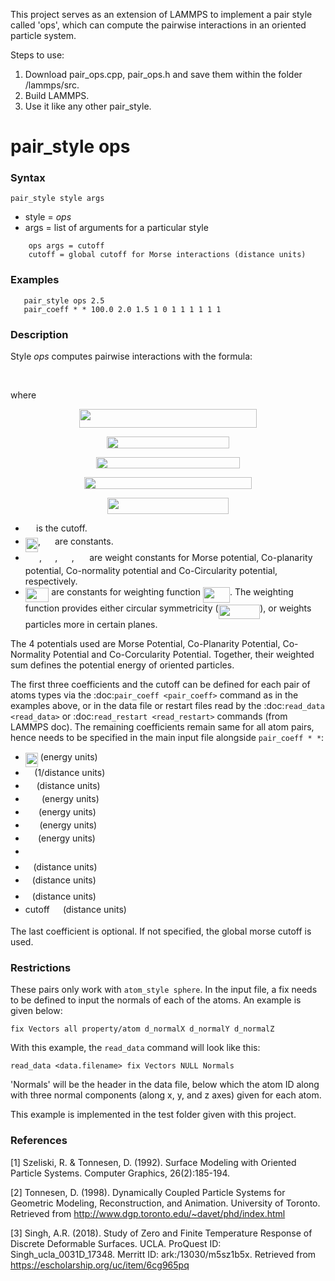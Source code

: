 This project serves as an extension of LAMMPS to implement a pair style called 'ops', which can compute the pairwise interactions in an oriented particle system. 

Steps to use:
1. Download pair_ops.cpp, pair_ops.h and save them within the folder /lammps/src.
2. Build LAMMPS.
3. Use it like any other pair_style.

# pair_style ops

### Syntax

`pair_style style args`

* style = *ops*
* args = list of arguments for a particular style
```
    ops args = cutoff
    cutoff = global cutoff for Morse interactions (distance units)
```
### Examples
```
   pair_style ops 2.5
   pair_coeff * * 100.0 2.0 1.5 1 0 1 1 1 1 1 1
``` 
### Description

Style *ops* computes pairwise interactions with the formula:

<p align="center"><img src="https://rawgit.com/kannykanishk/ops-lammps/main/svgs/439980efd4213d466cbdae06aef61cfb.svg?invert_in_darkmode" align=middle width=558.050394pt height=17.031940199999998pt/></p>

where

<p align="center"><img src="https://rawgit.com/kannykanishk/ops-lammps/main/svgs/61791d2792d07f249c60858eba21f8e1.svg?invert_in_darkmode" align=middle width=283.73085345pt height=29.58934275pt/></p>
<p align="center"><img src="https://rawgit.com/kannykanishk/ops-lammps/main/svgs/6d3d32472a734e3c93ef5e99efab2688.svg?invert_in_darkmode" align=middle width=195.87115845pt height=18.905967299999997pt/></p>
<p align="center"><img src="https://rawgit.com/kannykanishk/ops-lammps/main/svgs/7497228fe82b44cf6aadbce7c121a0ed.svg?invert_in_darkmode" align=middle width=230.99154375pt height=18.905967299999997pt/></p>
<p align="center"><img src="https://rawgit.com/kannykanishk/ops-lammps/main/svgs/128054bb9bfd59e13821ef64f1400fab.svg?invert_in_darkmode" align=middle width=268.73841884999996pt height=18.905967299999997pt/></p>
<p align="center"><img src="https://rawgit.com/kannykanishk/ops-lammps/main/svgs/a85311bb572d87be46bd80d72aa228d6.svg?invert_in_darkmode" align=middle width=193.65341819999998pt height=26.077949699999998pt/></p>
   
- <img src="https://rawgit.com/kannykanishk/ops-lammps/main/svgs/dc118d444558d9150b042da57bed75ea.svg?invert_in_darkmode" align=middle width=13.290972749999991pt height=14.15524440000002pt/> is the cutoff.
- <img src="https://rawgit.com/kannykanishk/ops-lammps/main/svgs/42fbe61bcc38cd8c7cb8a2f4abc9b4c7.svg?invert_in_darkmode" align=middle width=20.16214364999999pt height=22.465723500000017pt/>, <img src="https://rawgit.com/kannykanishk/ops-lammps/main/svgs/d6328eaebbcd5c358f426dbea4bdbf70.svg?invert_in_darkmode" align=middle width=15.13700594999999pt height=22.465723500000017pt/> are constants.
- <img src="https://rawgit.com/kannykanishk/ops-lammps/main/svgs/812375f957f3b78a317a4d7150c3ae73.svg?invert_in_darkmode" align=middle width=22.18049624999999pt height=14.15524440000002pt/>, <img src="https://rawgit.com/kannykanishk/ops-lammps/main/svgs/6c437e6db92ada6d18b2c92382e20721.svg?invert_in_darkmode" align=middle width=17.292125399999993pt height=14.15524440000002pt/>, <img src="https://rawgit.com/kannykanishk/ops-lammps/main/svgs/17275f74aac37adec4b7e565a0f8199a.svg?invert_in_darkmode" align=middle width=18.64167029999999pt height=14.15524440000002pt/>, <img src="https://rawgit.com/kannykanishk/ops-lammps/main/svgs/971651e87c9aebb6ec102860c98ae161.svg?invert_in_darkmode" align=middle width=16.390298099999992pt height=14.15524440000002pt/> are weight constants for Morse potential, Co-planarity potential, Co-normality potential and Co-Circularity potential, respectively.
- <img src="https://rawgit.com/kannykanishk/ops-lammps/main/svgs/c7511ce56cd9c8457f7a29917f39df8d.svg?invert_in_darkmode" align=middle width=37.46952164999999pt height=22.831056599999986pt/> are constants for weighting function <img src="https://rawgit.com/kannykanishk/ops-lammps/main/svgs/a5c4119e5685d6ff54503ba7c63bbcdb.svg?invert_in_darkmode" align=middle width=43.07662424999999pt height=24.65753399999998pt/>. The weighting function provides either circular symmetricity (<img src="https://rawgit.com/kannykanishk/ops-lammps/main/svgs/b11e6eeff71a96de798a5e4addc53da9.svg?invert_in_darkmode" align=middle width=66.6930165pt height=22.831056599999986pt/>), or weights particles more in certain planes.

The 4 potentials used are Morse Potential, Co-Planarity Potential, Co-Normality Potential and Co-Corcularity Potential. Together, their weighted sum defines the potential energy of oriented particles.

The first three coefficients and the cutoff can be defined for each pair of atoms types via the :doc:`pair_coeff <pair_coeff>` command as in the examples above, or in the data file or restart files read by the :doc:`read_data <read_data>` or :doc:`read_restart <read_restart>` commands (from LAMMPS doc). The remaining coefficients remain same for all atom pairs, hence needs to be specified in the main input file alongside `pair_coeff * *`:

* <img src="https://rawgit.com/kannykanishk/ops-lammps/main/svgs/084ad41df3595da9790e07d7d2fc9849.svg?invert_in_darkmode" align=middle width=20.09819954999999pt height=22.465723500000017pt/> (energy units)
* <img src="https://rawgit.com/kannykanishk/ops-lammps/main/svgs/c745b9b57c145ec5577b82542b2df546.svg?invert_in_darkmode" align=middle width=10.57650494999999pt height=14.15524440000002pt/> (1/distance units)
* <img src="https://rawgit.com/kannykanishk/ops-lammps/main/svgs/c1deb563f9f030f805445b5f3197054c.svg?invert_in_darkmode" align=middle width=13.904922899999988pt height=14.15524440000002pt/> (distance units)
* <img src="https://rawgit.com/kannykanishk/ops-lammps/main/svgs/812375f957f3b78a317a4d7150c3ae73.svg?invert_in_darkmode" align=middle width=22.18049624999999pt height=14.15524440000002pt/> (energy units) 
* <img src="https://rawgit.com/kannykanishk/ops-lammps/main/svgs/6c437e6db92ada6d18b2c92382e20721.svg?invert_in_darkmode" align=middle width=17.292125399999993pt height=14.15524440000002pt/> (energy units)
* <img src="https://rawgit.com/kannykanishk/ops-lammps/main/svgs/17275f74aac37adec4b7e565a0f8199a.svg?invert_in_darkmode" align=middle width=18.64167029999999pt height=14.15524440000002pt/> (energy units)
* <img src="https://rawgit.com/kannykanishk/ops-lammps/main/svgs/971651e87c9aebb6ec102860c98ae161.svg?invert_in_darkmode" align=middle width=16.390298099999992pt height=14.15524440000002pt/> (energy units)
* <img src="https://rawgit.com/kannykanishk/ops-lammps/main/svgs/d6328eaebbcd5c358f426dbea4bdbf70.svg?invert_in_darkmode" align=middle width=15.13700594999999pt height=22.465723500000017pt/>
* <img src="https://rawgit.com/kannykanishk/ops-lammps/main/svgs/44bc9d542a92714cac84e01cbbb7fd61.svg?invert_in_darkmode" align=middle width=8.68915409999999pt height=14.15524440000002pt/> (distance units)
* <img src="https://rawgit.com/kannykanishk/ops-lammps/main/svgs/4bdc8d9bcfb35e1c9bfb51fc69687dfc.svg?invert_in_darkmode" align=middle width=7.054796099999991pt height=22.831056599999986pt/> (distance units)
* <img src="https://rawgit.com/kannykanishk/ops-lammps/main/svgs/3e18a4a28fdee1744e5e3f79d13b9ff6.svg?invert_in_darkmode" align=middle width=7.11380504999999pt height=14.15524440000002pt/> (distance units)
* cutoff <img src="https://rawgit.com/kannykanishk/ops-lammps/main/svgs/dc118d444558d9150b042da57bed75ea.svg?invert_in_darkmode" align=middle width=13.290972749999991pt height=14.15524440000002pt/> (distance units)

The last coefficient is optional. If not specified, the global morse cutoff is used.

### Restrictions

These pairs only work with `atom_style sphere`. In the input file, a fix needs to be defined to input the normals of each of the atoms. An example is given below:

   `fix Vectors all property/atom d_normalX d_normalY d_normalZ`

With this example, the `read_data` command will look like this:

   `read_data <data.filename> fix Vectors NULL Normals`

'Normals' will be the header in the data file, below which the atom ID along with three normal components (along x, y, and z axes) given for each atom. 

This example is implemented in the test folder given with this project.

### References

[1] Szeliski, R. & Tonnesen, D. (1992). Surface Modeling with Oriented Particle Systems. Computer Graphics, 26(2):185-194.

[2] Tonnesen, D. (1998). Dynamically Coupled Particle Systems for Geometric Modeling, Reconstruction, and Animation. University of Toronto. Retrieved from http://www.dgp.toronto.edu/~davet/phd/index.html

[3] Singh, A.R. (2018). Study of Zero and Finite Temperature Response of Discrete Deformable Surfaces. UCLA. ProQuest ID: Singh_ucla_0031D_17348. Merritt ID: ark:/13030/m5sz1b5x. Retrieved from https://escholarship.org/uc/item/6cg965pq


